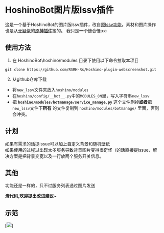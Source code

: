 # HoshinoBot图片版lssv插件
这是一个基于HoshinoBot的图片版lssv插件，改自[原lssv功能](https://github.com/Ice9Coffee/HoshinoBot/tree/master/hoshino/modules/botmanage/service_manage.py)，素材和图片操作也是从[无疑佬](https://github.com/KimigaiiWuyi)的[原神插件](https://github.com/KimigaiiWuyi/GenshinUID)搬的。
~~我只是一个缝合怪a.a~~
## 使用方法
1. 在 HoshinoBot\hoshino\modules 目录下使用以下命令拉取本项目
````
git clone https://github.com/RSRH-Rs/Hoshino-plugin-webscreenshot.git
````
2. 从github仓库下载
- 将`new_lssv`文件夹放入`hoshino/modules`
- 在`hoshino/config/__bot__.py`中的`MODULES_ON`里，写入字符串`new_lssv`
- 把 **`hoshino/modules/botmanage/service_manage.py`** 这个文件删掉**或者**把`new_lssv`文件下**所有** 的文件复制到 `hoshino/modules/botmanage/` 里面，否则会冲突。



## 计划
如果有需求的话提issue可以加上自定义背景和随机壁纸\
如果使用的过程过出现太多服务导致背景图片变得很奇怪（的话直接提issue，解决方案是把背景变宽以及一行放两个服务开关信息。

## 其他
功能还是一样的，只不过服务列表通过图片发送

**渣代码,欢迎提出改进建议~**



## 示范
[![](https://github.com/RSRH-Rs/Hoshino-plugin-image-lssv/blob/master/data/imgs/example.png)]
